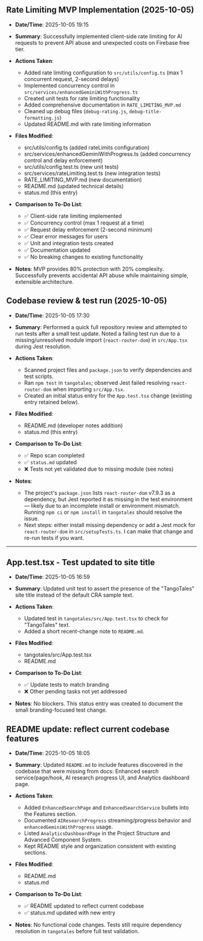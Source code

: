 ## Rate Limiting MVP Implementation (2025-10-05)

- **Date/Time**: 2025-10-05 19:15
- **Summary**: Successfully implemented client-side rate limiting for AI requests to prevent API abuse and unexpected costs on Firebase free tier.
- **Actions Taken**:

  - Added rate limiting configuration to `src/utils/config.ts` (max 1 concurrent request, 2-second delays)
  - Implemented concurrency control in `src/services/enhancedGeminiWithProgress.ts`
  - Created unit tests for rate limiting functionality
  - Added comprehensive documentation in `RATE_LIMITING_MVP.md`
  - Cleaned up debug files (`debug-rating.js`, `debug-title-formatting.js`)
  - Updated README.md with rate limiting information

- **Files Modified**:

  - src/utils/config.ts (added rateLimits configuration)
  - src/services/enhancedGeminiWithProgress.ts (added concurrency control and delay enforcement)
  - src/utils/config.test.ts (new unit tests)
  - src/services/rateLimiting.test.ts (new integration tests) 
  - RATE_LIMITING_MVP.md (new documentation)
  - README.md (updated technical details)
  - status.md (this entry)

- **Comparison to To-Do List**:

  - ✅ Client-side rate limiting implemented
  - ✅ Concurrency control (max 1 request at a time)
  - ✅ Request delay enforcement (2-second minimum)
  - ✅ Clear error messages for users
  - ✅ Unit and integration tests created
  - ✅ Documentation updated
  - ✅ No breaking changes to existing functionality

- **Notes**: MVP provides 80% protection with 20% complexity. Successfully prevents accidental API abuse while maintaining simple, extensible architecture.

## Codebase review & test run (2025-10-05)

- **Date/Time**: 2025-10-05 17:30
- **Summary**: Performed a quick full repository review and attempted to run tests after a small test update. Noted a failing test run due to a missing/unresolved module import (`react-router-dom`) in `src/App.tsx` during Jest resolution.
- **Actions Taken**:

  - Scanned project files and `package.json` to verify dependencies and test scripts.
  - Ran `npm test` in `tangotales`; observed Jest failed resolving `react-router-dom` when importing `src/App.tsx`.
  - Created an initial status entry for the `App.test.tsx` change (existing entry retained below).

- **Files Modified**:

  - README.md (developer notes addition)
  - status.md (this entry)

- **Comparison to To-Do List**:

  - ✅ Repo scan completed
  - ✅ `status.md` updated
  - ❌ Tests not yet validated due to missing module (see notes)

- **Notes**:

  - The project's `package.json` lists `react-router-dom` v7.9.3 as a dependency, but Jest reported it as missing in the test environment — likely due to an incomplete install or environment mismatch. Running `npm ci` or `npm install` in `tangotales` should resolve the issue.
  - Next steps: either install missing dependency or add a Jest mock for `react-router-dom` in `src/setupTests.ts`. I can make that change and re-run tests if you want.

---

## App.test.tsx - Test updated to site title

- **Date/Time**: 2025-10-05 16:59
- **Summary**: Updated unit test to assert the presence of the "TangoTales" site title instead of the default CRA sample text.
- **Actions Taken**:

  - Updated test in `tangotales/src/App.test.tsx` to check for "TangoTales" text.
  - Added a short recent-change note to `README.md`.

- **Files Modified**:

  - tangotales/src/App.test.tsx
  - README.md

- **Comparison to To-Do List**:

  - ✅ Update tests to match branding
  - ❌ Other pending tasks not yet addressed

- **Notes**: No blockers. This status entry was created to document the small branding-focused test change.

## README update: reflect current codebase features

- **Date/Time**: 2025-10-05 18:05
- **Summary**: Updated `README.md` to include features discovered in the codebase that were missing from docs: Enhanced search service/page/hook, AI research progress UI, and Analytics dashboard page.
- **Actions Taken**:

  - Added `EnhancedSearchPage` and `EnhancedSearchService` bullets into the Features section.
  - Documented `AIResearchProgress` streaming/progress behavior and `enhancedGeminiWithProgress` usage.
  - Listed `AnalyticsDashboardPage` in the Project Structure and Advanced Component System.
  - Kept README style and organization consistent with existing sections.

- **Files Modified**:

  - README.md
  - status.md

- **Comparison to To-Do List**:

  - ✅ README updated to reflect current codebase
  - ✅ status.md updated with new entry

- **Notes**: No functional code changes. Tests still require dependency resolution in `tangotales` before full test validation.